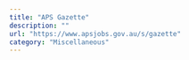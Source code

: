 ```yaml
---
title: "APS Gazette"
description: ""
url: "https://www.apsjobs.gov.au/s/gazette"
category: "Miscellaneous"
---
```

